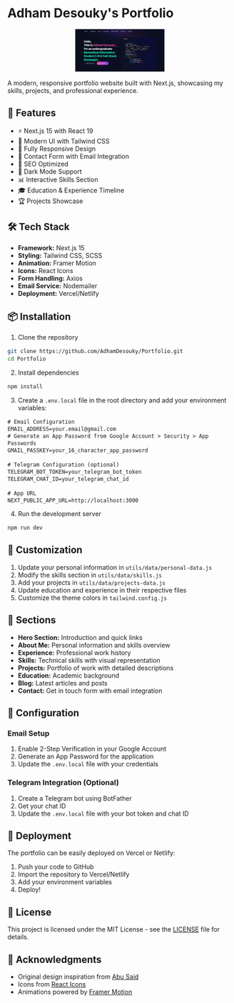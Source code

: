 # Adham Desouky's Portfolio

<p align="center">
  <img src="public/image/screen.png" alt="Screenshot" width="200"/>
</p>

A modern, responsive portfolio website built with Next.js, showcasing my skills, projects, and professional experience.

## 🚀 Features

- ⚡️ Next.js 15 with React 19
- 🎨 Modern UI with Tailwind CSS
- 📱 Fully Responsive Design
- 📧 Contact Form with Email Integration
- 🎯 SEO Optimized
- 🌙 Dark Mode Support
- 📊 Interactive Skills Section
- 🎓 Education & Experience Timeline
- 🏆 Projects Showcase

## 🛠️ Tech Stack

- **Framework:** Next.js 15
- **Styling:** Tailwind CSS, SCSS
- **Animation:** Framer Motion
- **Icons:** React Icons
- **Form Handling:** Axios
- **Email Service:** Nodemailer
- **Deployment:** Vercel/Netlify

## 📦 Installation

1. Clone the repository
```bash
git clone https://github.com/AdhamDesouky/Portfolio.git
cd Portfolio
```

2. Install dependencies
```bash
npm install
```

3. Create a `.env.local` file in the root directory and add your environment variables:
```env
# Email Configuration
EMAIL_ADDRESS=your.email@gmail.com
# Generate an App Password from Google Account > Security > App Passwords
GMAIL_PASSKEY=your_16_character_app_password

# Telegram Configuration (optional)
TELEGRAM_BOT_TOKEN=your_telegram_bot_token
TELEGRAM_CHAT_ID=your_telegram_chat_id

# App URL
NEXT_PUBLIC_APP_URL=http://localhost:3000
```

4. Run the development server
```bash
npm run dev
```

## 🎨 Customization

1. Update your personal information in `utils/data/personal-data.js`
2. Modify the skills section in `utils/data/skills.js`
3. Add your projects in `utils/data/projects-data.js`
4. Update education and experience in their respective files
5. Customize the theme colors in `tailwind.config.js`

## 📄 Sections

- **Hero Section:** Introduction and quick links
- **About Me:** Personal information and skills overview
- **Experience:** Professional work history
- **Skills:** Technical skills with visual representation
- **Projects:** Portfolio of work with detailed descriptions
- **Education:** Academic background
- **Blog:** Latest articles and posts
- **Contact:** Get in touch form with email integration

## 🔧 Configuration

### Email Setup
1. Enable 2-Step Verification in your Google Account
2. Generate an App Password for the application
3. Update the `.env.local` file with your credentials

### Telegram Integration (Optional)
1. Create a Telegram bot using BotFather
2. Get your chat ID
3. Update the `.env.local` file with your bot token and chat ID

## 🚀 Deployment

The portfolio can be easily deployed on Vercel or Netlify:

1. Push your code to GitHub
2. Import the repository to Vercel/Netlify
3. Add your environment variables
4. Deploy!

## 📝 License

This project is licensed under the MIT License - see the [LICENSE](LICENSE) file for details.

## 🙏 Acknowledgments

- Original design inspiration from [Abu Said](https://github.com/said7388/developer-portfolio)
- Icons from [React Icons](https://react-icons.github.io/react-icons/)
- Animations powered by [Framer Motion](https://www.framer.com/motion/)
